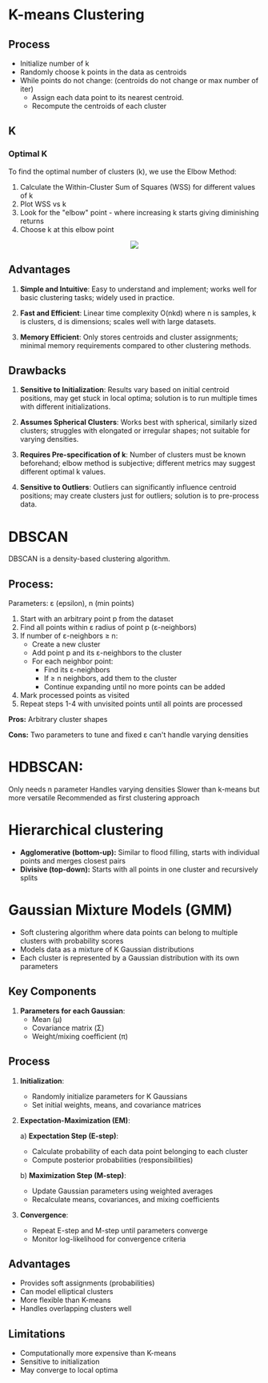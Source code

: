 # K-means Clustering

## Process
- Initialize number of k
- Randomly choose k points in the data as centroids 
- While points do not change: (centroids do not change or max number of iter)
    - Assign each data point to its nearest centroid.
    - Recompute the centroids of each cluster 


## K

### Optimal K
To find the optimal number of clusters (k), we use the Elbow Method:
1. Calculate the Within-Cluster Sum of Squares (WSS) for different values of k
2. Plot WSS vs k
3. Look for the "elbow" point - where increasing k starts giving diminishing returns
4. Choose k at this elbow point

<div align='center'>
<img src='https://miro.medium.com/v2/resize:fit:1400/format:webp/1*9ihLnBj-RV2h4e-VEimEbw.png'>
</div>

## Advantages

1. **Simple and Intuitive**: Easy to understand and implement; works well for basic clustering tasks; widely used in practice.

2. **Fast and Efficient**: Linear time complexity O(nkd) where n is samples, k is clusters, d is dimensions; scales well with large datasets.

3. **Memory Efficient**: Only stores centroids and cluster assignments; minimal memory requirements compared to other clustering methods.


## Drawbacks

1. **Sensitive to Initialization**: Results vary based on initial centroid positions, may get stuck in local optima; solution is to run multiple times with different initializations.

2. **Assumes Spherical Clusters**: Works best with spherical, similarly sized clusters; struggles with elongated or irregular shapes; not suitable for varying densities.

3. **Requires Pre-specification of k**: Number of clusters must be known beforehand; elbow method is subjective; different metrics may suggest different optimal k values.

4. **Sensitive to Outliers**: Outliers can significantly influence centroid positions; may create clusters just for outliers; solution is to pre-process data.


# DBSCAN 
DBSCAN is a density-based clustering algorithm.

## Process:
Parameters: ε (epsilon), n (min points)

1. Start with an arbitrary point p from the dataset
2. Find all points within ε radius of point p (ε-neighbors)
3. If number of ε-neighbors ≥ n:
   - Create a new cluster
   - Add point p and its ε-neighbors to the cluster
   - For each neighbor point:
     * Find its ε-neighbors
     * If ≥ n neighbors, add them to the cluster
     * Continue expanding until no more points can be added
4. Mark processed points as visited
5. Repeat steps 1-4 with unvisited points until all points are processed


**Pros:** Arbitrary cluster shapes

**Cons:** Two parameters to tune and fixed ε can't handle varying densities

# HDBSCAN:

Only needs n parameter
Handles varying densities
Slower than k-means but more versatile
Recommended as first clustering approach


# Hierarchical clustering 
- **Agglomerative (bottom-up):** Similar to flood filling, starts with individual points and merges closest pairs
- **Divisive (top-down):** Starts with all points in one cluster and recursively splits

# Gaussian Mixture Models (GMM)
- Soft clustering algorithm where data points can belong to multiple clusters with probability scores
- Models data as a mixture of K Gaussian distributions
- Each cluster is represented by a Gaussian distribution with its own parameters

## Key Components
1. **Parameters for each Gaussian**:
   - Mean (μ)
   - Covariance matrix (Σ)
   - Weight/mixing coefficient (π)

## Process

1. **Initialization**:
   - Randomly initialize parameters for K Gaussians
   - Set initial weights, means, and covariance matrices

2. **Expectation-Maximization (EM)**:
   
   a) **Expectation Step (E-step)**:
   - Calculate probability of each data point belonging to each cluster
   - Compute posterior probabilities (responsibilities)
   
   b) **Maximization Step (M-step)**:
   - Update Gaussian parameters using weighted averages
   - Recalculate means, covariances, and mixing coefficients
   
3. **Convergence**:
   - Repeat E-step and M-step until parameters converge
   - Monitor log-likelihood for convergence criteria

## Advantages
- Provides soft assignments (probabilities)
- Can model elliptical clusters
- More flexible than K-means
- Handles overlapping clusters well

## Limitations
- Computationally more expensive than K-means
- Sensitive to initialization
- May converge to local optima